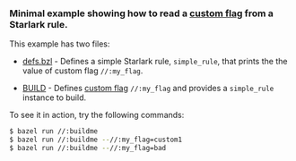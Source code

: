 ### Minimal example showing how to read a [custom flag](https://docs.bazel.build/versions/master/skylark/config.html#user-defined-build-settings) from a Starlark rule.

This example has two files:

* [defs.bzl](defs.bzl) - Defines a simple Starlark rule, `simple_rule`, that
  prints the the value of custom flag `//:my_flag`.

* [BUILD](BUILD) - Defines [custom flag](https://docs.bazel.build/versions/master/skylark/config.html#user-defined-build-settings)
  `//:my_flag` and provides a `simple_rule` instance to build.

To see it in action, try the following commands:

```sh
$ bazel run //:buildme
$ bazel run //:buildme --//:my_flag=custom1
$ bazel run //:buildme --//:my_flag=bad
```
